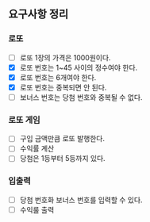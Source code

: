 ## 요구사항 정리

### 로또

- [ ] 로또 1장의 가격은 1000원이다.
- [x] 로또 번호는 1~45 사이의 정수여야 한다.
- [x] 로또 번호는 6개여야 한다.
- [x] 로또 번호는 중복되면 안 된다.
- [ ] 보너스 번호는 당첨 번호와 중복될 수 없다.

### 로또 게임

- [ ] 구입 금액만큼 로또 발행한다.
- [ ] 수익률 계산
- [ ] 당첨은 1등부터 5등까지 있다.

### 입출력

- [ ] 당첨 번호화 보너스 번호를 입력할 수 있다.
- [ ] 수익룰 출력
